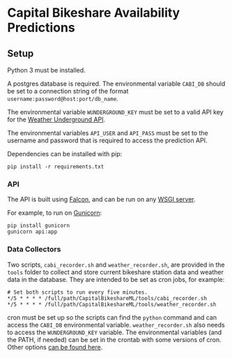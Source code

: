 # Capital Bikeshare Availability Predictions

## Setup

Python 3 must be installed.

A postgres database is required. The environmental variable `CABI_DB` should
be set to a connection string of the format
`username:password@host:port/db_name`.

The environmental variable `WUNDERGROUND_KEY` must be set to a valid API key
for the [Weather Underground
API](https://www.wunderground.com/weather/api/d/docs?d=index).

The environmental variables `API_USER` and `API_PASS` must be set to the
username and password that is required to access the prediction API.

Dependencies can be installed with pip:

```
pip install -r requirements.txt
```

### API

The API is built using [Falcon](https://falconframework.org/), and can be
run on any [WSGI server](https://www.python.org/dev/peps/pep-3333/).

For example, to run on [Gunicorn](http://gunicorn.org/):

```
pip install gunicorn
gunicorn api:app
```

### Data Collectors

Two scripts, `cabi_recorder.sh` and `weather_recorder.sh`, are provided in the
`tools` folder to collect and store current bikeshare station data and weather
data in the database. They are intended to be set as cron jobs, for example:

```
# Set both scripts to run every five minutes.
*/5 * * * * /full/path/CapitalBikeshareML/tools/cabi_recorder.sh
*/5 * * * * /full/path/CapitalBikeshareML/tools/weather_recorder.sh
```

cron must be set up so the scripts can find the `python` command and can
access the `CABI_DB` environmental variable. `weather_recorder.sh` also needs
to access the `WUNDERGROUND_KEY` variable. The environmental variables (and the
PATH, if needed) can be set in the crontab with some versions of cron. Other
options [can be found
here](http://stackoverflow.com/questions/2229825/where-can-i-set-environment-variables-that-crontab-will-use).
